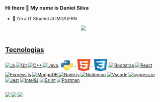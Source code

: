 ### Hi there 👋 My name is Daniel Silva

- 🌱 I'm a IT Student at IMD/UFRN
  
<div align="center" style= display: 'inline_block'>
  <a href="https://github.com/danielsmartins">
  <img  height="180em"  src="https://github-readme-stats.vercel.app/api/top-langs/?username=danielsmartins&layout=compact&langs_count=7&theme=material-palenight"/>
</div >
  
  <br>
  
<div style="display: inline_block"> 
    <h2>Tecnologias</h2>
  
  <img align="center" alt="Js" height="40" width="50" src="https://cdn.jsdelivr.net/gh/devicons/devicon@latest/icons/javascript/javascript-original.svg"> 
   <img align="center" alt="Git" height="40" width="50" src="https://cdn.jsdelivr.net/gh/devicons/devicon@latest/icons/git/git-original.svg">
  <img align="center" alt="C++" height="40" width="50" src="https://cdn.jsdelivr.net/gh/devicons/devicon@latest/icons/cplusplus/cplusplus-original.svg" >
   <img align="center" alt="Java" height="40" width="50" src="https://cdn.jsdelivr.net/gh/devicons/devicon@latest/icons/java/java-original.svg">
    <img align="center" alt="python" height="40" width="50" src="https://raw.githubusercontent.com/devicons/devicon/master/icons/python/python-original.svg">
   <img align="center" alt="HTML" height="40" width="50" src="https://raw.githubusercontent.com/devicons/devicon/master/icons/html5/html5-original.svg">
  <img align="center" alt="CSS" height="40" width="50" src="https://raw.githubusercontent.com/devicons/devicon/master/icons/css3/css3-original.svg">
  <img align="center" alt="Bootstrap" height="40" width="50" src="https://cdn.jsdelivr.net/gh/devicons/devicon@latest/icons/bootstrap/bootstrap-original.svg">
   <img align="center" alt="React" height="40" width="50" src="https://cdn.jsdelivr.net/gh/devicons/devicon@latest/icons/react/react-original.svg">
   <img align="center" alt="Express.js" height="40" width="50" src="https://cdn.jsdelivr.net/gh/devicons/devicon@latest/icons/express/express-original.svg">
   <img align="center" alt="MongoDB" height="40" width="50" src="https://cdn.jsdelivr.net/gh/devicons/devicon@latest/icons/mongodb/mongodb-original-wordmark.svg">
   <img align="center" alt="Node.js" height="40" width="50" src="https://cdn.jsdelivr.net/gh/devicons/devicon@latest/icons/nodejs/nodejs-original.svg">
   <img align="center" alt="Nodemon" height="40" width="50" src="https://cdn.jsdelivr.net/gh/devicons/devicon@latest/icons/nodemon/nodemon-original.svg">
   <img align="center" alt="Vscode" height="40" width="50" src="https://cdn.jsdelivr.net/gh/devicons/devicon@latest/icons/vscode/vscode-original.svg">
   <img align="center" alt="cypress.io" height="40" width="50" src="https://cdn.jsdelivr.net/gh/devicons/devicon@latest/icons/cypressio/cypressio-original.svg">
    <img align="center" alt="Jest" height="40" width="50" src="https://cdn.jsdelivr.net/gh/devicons/devicon@latest/icons/jest/jest-plain.svg">
     <img align="center" alt="IntelliJ" height="40" width="50" src="https://cdn.jsdelivr.net/gh/devicons/devicon@latest/icons/intellij/intellij-original.svg">
     <img align="center" alt="Eslint" height="40" width="50" src="https://cdn.jsdelivr.net/gh/devicons/devicon@latest/icons/eslint/eslint-original.svg">
     <img align="center" alt="Postman" height="40" width="50" src="https://cdn.jsdelivr.net/gh/devicons/devicon@latest/icons/postman/postman-original.svg">


     
          
  
 
    
 
   
  
  <!-- <img align="center" alt="C" height="30" width="40"
src="https://cdn.jsdelivr.net/gh/devicons/devicon@latest/icons/c/c-original.svg">
     <img align="center" alt="C#" height="30" width="40" src="https://cdn.jsdelivr.net/gh/devicons/devicon@latest/icons/csharp/csharp-original.svg" >-->
     
 
  ##
   
<div> 
  <a href="https://www.instagram.com/danielslvm02/" target="_blank"><img src="https://img.shields.io/badge/-Instagram-%23E4405F?style=for-the-badge&logo=instagram&logoColor=white" target="_blank"></a>
  <a href = "mailto:danielsmartins19@gmail.com"><img src="https://img.shields.io/badge/-Gmail-%23333?style=for-the-badge&logo=gmail&logoColor=white" target="_blank"></a>
  <a href="https://www.linkedin.com/in/daniel-silva-2a919225b/" target="_blank"><img src="https://img.shields.io/badge/-LinkedIn-%230077B5?style=for-the-badge&logo=linkedin&logoColor=white" target="_blank"></a> 
 
</div>






